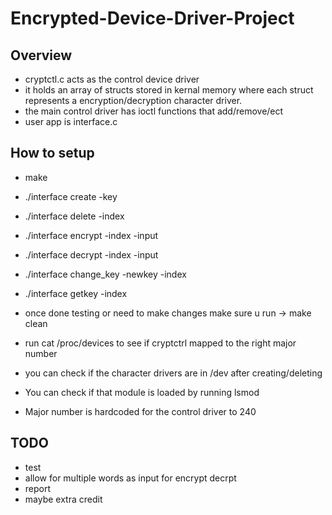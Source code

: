 # Encrypted-Device-Driver-Project

## Overview
- cryptctl.c acts as the control device driver
- it holds an array of structs stored in kernal memory where each struct represents a encryption/decryption character driver.
- the main control driver has ioctl functions that add/remove/ect
- user app is interface.c

## How to setup
- make

- ./interface create -key
- ./interface delete -index
- ./interface encrypt -index -input
- ./interface decrypt -index -input
- ./interface change_key -newkey -index
- ./interface getkey -index

- once done testing or need to make changes make sure u run -> make clean 

- run cat /proc/devices to see if cryptctrl mapped to the right major number
- you can check if the character drivers are in /dev after creating/deleting
- You can check if that module is loaded by running lsmod
- Major number is hardcoded for the control driver to 240

## TODO
- test
- allow for multiple words as input for encrypt decrpt
- report
- maybe extra credit
